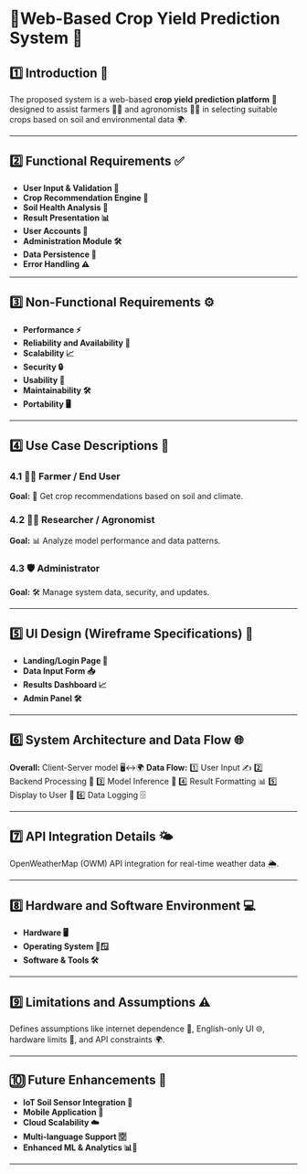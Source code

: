 
# 📄Web-Based Crop Yield Prediction System 🌾

## 1️⃣ Introduction 🌿

The proposed system is a web-based **crop yield prediction platform** 🌽 designed to assist farmers 👨‍🌾 and agronomists 🧑‍🔬 in selecting suitable crops based on soil and environmental data 🌍.

---

## 2️⃣ Functional Requirements ✅

* **User Input & Validation 📝**
* **Crop Recommendation Engine 🌾**
* **Soil Health Analysis 🧪**
* **Result Presentation 📊**
* **User Accounts 👤**
* **Administration Module 🛠️**
* **Data Persistence 💾**
* **Error Handling ⚠️**

---

## 3️⃣ Non-Functional Requirements ⚙️

* **Performance ⚡**
* **Reliability and Availability 🔄**
* **Scalability 📈**
* **Security 🔒**
* **Usability 📱**
* **Maintainability 🛠️**
* **Portability 🖥️**

---

## 4️⃣ Use Case Descriptions 👥

### 4.1 👨‍🌾 Farmer / End User

**Goal:** 🌱 Get crop recommendations based on soil and climate.

### 4.2 👩‍🔬 Researcher / Agronomist

**Goal:** 📊 Analyze model performance and data patterns.

### 4.3 🛡️ Administrator

**Goal:** 🛠️ Manage system data, security, and updates.

---

## 5️⃣ UI Design (Wireframe Specifications) 🎨

* **Landing/Login Page 🔑**
* **Data Input Form 📥**
* **Results Dashboard 📈**
* **Admin Panel 🛠️**

---

## 6️⃣ System Architecture and Data Flow 🌐

**Overall:** Client-Server model 🖥️↔️🌍
**Data Flow:**
1️⃣ User Input ✍️
2️⃣ Backend Processing 🔄
3️⃣ Model Inference 🧠
4️⃣ Result Formatting 📊
5️⃣ Display to User 👀
6️⃣ Data Logging 🗄️

---

## 7️⃣ API Integration Details 🌤️

OpenWeatherMap (OWM) API integration for real-time weather data 🌦️.

---

## 8️⃣ Hardware and Software Environment 💻

* **Hardware 🖥️**
* **Operating System 🐧🪟**
* **Software & Tools 🛠️**

---

## 9️⃣ Limitations and Assumptions ⚠️

Defines assumptions like internet dependence 📡, English-only UI 🌐, hardware limits 📱, and API constraints 🌍.

---

## 🔟 Future Enhancements 🚀

* **IoT Soil Sensor Integration 📡**
* **Mobile Application 📱**
* **Cloud Scalability ☁️**
* **Multi-language Support 🈳**
* **Enhanced ML & Analytics 📊🧠**

---


